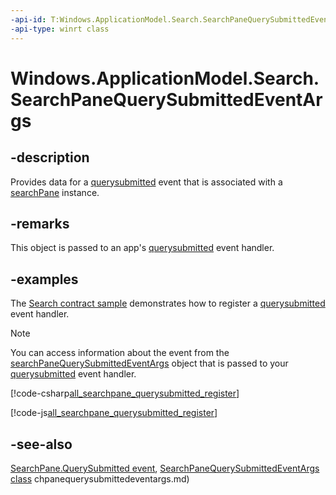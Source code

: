```yaml
---
-api-id: T:Windows.ApplicationModel.Search.SearchPaneQuerySubmittedEventArgs
-api-type: winrt class
---
```


<!-- Class syntax.
public class SearchPaneQuerySubmittedEventArgs : Windows.ApplicationModel.Search.ISearchPaneQuerySubmittedEventArgs, Windows.ApplicationModel.Search.ISearchPaneQuerySubmittedEventArgsWithLinguisticDetails
-->

# Windows.ApplicationModel.Search.SearchPaneQuerySubmittedEventArgs

## -description
Provides data for a [querysubmitted](searchpane_querysubmitted.md) event that is associated with a [searchPane](searchpane.md) instance.

## -remarks
This object is passed to an app's [querysubmitted](searchpane_querysubmitted.md) event handler.

## -examples
The [Search contract sample](http://go.microsoft.com/fwlink/p/?linkid=234892) demonstrates how to register a [querysubmitted](searchpane_querysubmitted.md) event handler.

> [!NOTE]
> You can access information about the event from the [searchPaneQuerySubmittedEventArgs](searchpanequerysubmittedeventargs.md) object that is passed to your [querysubmitted](searchpane_querysubmitted.md) event handler.



[!code-csharp[all_searchpane_querysubmitted_register](../windows.applicationmodel.search/code/SearchContract/CS/App.xaml.cs#Snippetall_searchpane_querysubmitted_register)]

[!code-js[all_searchpane_querysubmitted_register](../windows.applicationmodel.search/code/SearchContract/js/js/default.js#Snippetall_searchpane_querysubmitted_register)]

## -see-also
[SearchPane.QuerySubmitted event](searchpane_querysubmitted.md), [SearchPaneQuerySubmittedEventArgs class](searchpanequerysubmittedeventargs.md)
chpanequerysubmittedeventargs.md)
